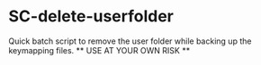 # SC-delete-userfolder
Quick batch script to remove the user folder while backing up the keymapping files.
** USE AT YOUR OWN RISK **
